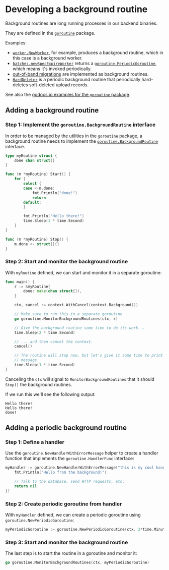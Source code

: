 # Developing a background routine

Background routines are long running processes in our backend binaries.

They are defined in the [`goroutine`](https://khulnasoft.com/github.com/sourcegraph/sourcegraph@b946a20/-/blob/internal/goroutine/background.go?subtree=true#L22) package.

Examples:

- [`worker.NewWorker`](https://khulnasoft.com/search?q=repo:%5Egithub%5C.com/sourcegraph/sourcegraph%24+worker.NewWorker&patternType=literal), for example, produces a background routine, which in this case is a background worker.
- [`batches.newSpecExpireWorker`](https://khulnasoft.com/github.com/khulnasoft/khulnasoft/-/blob/internal/batches/background/spec_expire.go?subtree=true#L13-27) returns a [`goroutine.PeriodicGoroutine`](https://khulnasoft.com/github.com/sourcegraph/sourcegraph@b946a20362ee7dfedb3b1fbc7f8bb002135d7283/-/blob/internal/goroutine/periodic.go?subtree=true#L14:78), which means it's invoked periodically.
- [out-of-band migrations](oobmigrations.md) are implemented as background routines.
- [`HardDeleter`](https://khulnasoft.com/github.com/sourcegraph/sourcegraph@b946a20362ee7dfedb3b1fbc7f8bb002135d7283/-/blob/cmd/frontend/internal/codeintel/background/janitor/hard_delete.go?subtree=true#L33) is a periodic background routine that periodically hard-deletes soft-deleted upload records.

See also the [godocs.io examples for the `goroutine` package](https://godocs.io/github.com/khulnasoft/khulnasoft/internal/goroutine).

## Adding a background routine

### Step 1: Implement the `goroutine.BackgroundRoutine` interface

In order to be managed by the utilities in the `goroutine` package, a background routine needs to implement the [`goroutine.BackgroundRoutine`](https://github.com/khulnasoft/khulnasoft/blob/b946a20362ee7dfedb3b1fbc7f8bb002135d7283/internal/goroutine/background.go#L20-L29) interface.

```go
type myRoutine struct {
	done chan struct{}
}

func (m *myRoutine) Start() {
	for {
		select {
		case <-m.done:
			fmt.Println("done!")
			return
		default:
		}

		fmt.Println("Hello there!")
		time.Sleep(1 * time.Second)
	}
}

func (m *myRoutine) Stop() {
	m.done <- struct{}{}
}
```

### Step 2: Start and monitor the background routine

With `myRoutine` defined, we can start and monitor it in a separate goroutine:

```go
func main() {
	r := &myRoutine{
		done: make(chan struct{}),
	}

	ctx, cancel := context.WithCancel(context.Background())

	// Make sure to run this in a separate goroutine
	go goroutine.MonitorBackgroundRoutines(ctx, r)

	// Give the background routine some time to do its work...
	time.Sleep(2 * time.Second)

	// ... and then cancel the context.
	cancel()

	// The routine will stop now, but let's give it some time to print its
	// message
	time.Sleep(1 * time.Second)
}
```

Canceling the `ctx` will signal to `MonitorBackgroundRoutines` that it should `Stop()` the background routines.

If we run this we'll see the following output:

```
Hello there!
Hello there!
done!
```

## Adding a periodic background routine

### Step 1: Define a handler

Use the `goroutine.NewHandlerWithErrorMessage` helper to create a handler function that implements the `goroutine.HandlerFunc` interface:

```go
myHandler := goroutine.NewHandlerWithErrorMessage("this is my cool handler", func(ctx context.Context) error {
	fmt.Println("Hello from the background!")

	// Talk to the database, send HTTP requests, etc.
	return nil
})
```

### Step 2: Create periodic goroutine from handler

With `myHandler` defined, we can create a periodic goroutine using `goroutine.NewPeriodicGoroutine`:

```go
myPeriodicGoroutine := goroutine.NewPeriodicGoroutine(ctx, 2*time.Minute, myHandler)
```

### Step 3: Start and monitor the background routine

The last step is to start the routine in a goroutine and monitor it:

```go
go goroutine.MonitorBackgroundRoutines(ctx, myPeriodicGoroutine)
```
